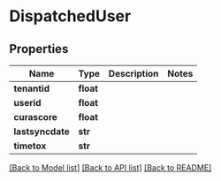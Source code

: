 # DispatchedUser

## Properties
Name | Type | Description | Notes
------------ | ------------- | ------------- | -------------
**tenantid** | **float** |  | 
**userid** | **float** |  | 
**curascore** | **float** |  | 
**lastsyncdate** | **str** |  | 
**timetox** | **str** |  | 

[[Back to Model list]](../README.md#documentation-for-models) [[Back to API list]](../README.md#documentation-for-api-endpoints) [[Back to README]](../README.md)


